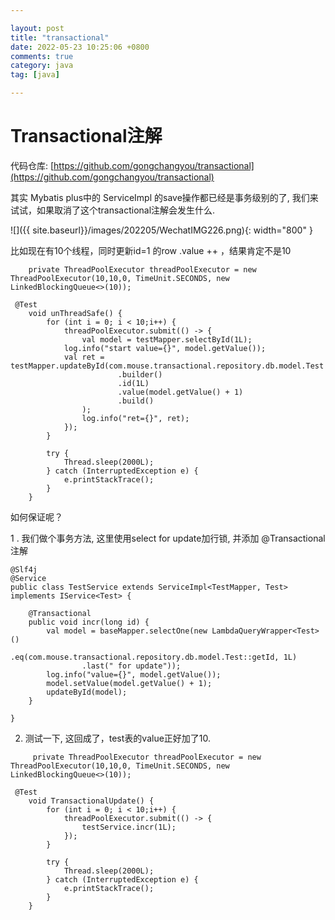 ```yaml
---

layout: post
title: "transactional"
date: 2022-05-23 10:25:06 +0800
comments: true
category: java
tag: [java]

---
```


# Transactional注解

代码仓库: [https://github.com/gongchangyou/transactional](https://github.com/gongchangyou/transactional)





其实 Mybatis plus中的 ServiceImpl 的save操作都已经是事务级别的了, 我们来试试，如果取消了这个transactional注解会发生什么.

   ![]({{ site.baseurl}}/images/202205/WechatIMG226.png){: width="800" }



比如现在有10个线程，同时更新id=1 的row .value ++ ，结果肯定不是10

```
    private ThreadPoolExecutor threadPoolExecutor = new ThreadPoolExecutor(10,10,0, TimeUnit.SECONDS, new LinkedBlockingQueue<>(10));

 @Test
    void unThreadSafe() {
        for (int i = 0; i < 10;i++) {
            threadPoolExecutor.submit(() -> {
                val model = testMapper.selectById(1L);
            log.info("start value={}", model.getValue());
            val ret = testMapper.updateById(com.mouse.transactional.repository.db.model.Test
                        .builder()
                        .id(1L)
                        .value(model.getValue() + 1)
                        .build()
                );
                log.info("ret={}", ret);
            });
        }

        try {
            Thread.sleep(2000L);
        } catch (InterruptedException e) {
            e.printStackTrace();
        }
    }
```



如何保证呢？ 

1 . 我们做个事务方法, 这里使用select for update加行锁, 并添加 @Transactional注解

```
@Slf4j
@Service
public class TestService extends ServiceImpl<TestMapper, Test> implements IService<Test> {

    @Transactional
    public void incr(long id) {
        val model = baseMapper.selectOne(new LambdaQueryWrapper<Test>()
                .eq(com.mouse.transactional.repository.db.model.Test::getId, 1L)
                .last(" for update"));
        log.info("value={}", model.getValue());
        model.setValue(model.getValue() + 1);
        updateById(model);
    }

}
```
2. 测试一下, 这回成了，test表的value正好加了10.
```
     private ThreadPoolExecutor threadPoolExecutor = new ThreadPoolExecutor(10,10,0, TimeUnit.SECONDS, new LinkedBlockingQueue<>(10));

 @Test
    void TransactionalUpdate() {
        for (int i = 0; i < 10;i++) {
            threadPoolExecutor.submit(() -> {
                testService.incr(1L);
            });
        }

        try {
            Thread.sleep(2000L);
        } catch (InterruptedException e) {
            e.printStackTrace();
        }
    }
```
